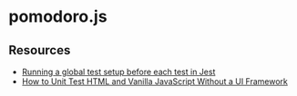 # pomodoro.js

## Resources

- [Running a global test setup before each test in Jest](https://stackoverflow.com/questions/48722930/running-a-global-test-setup-before-each-test-in-jest)
- [How to Unit Test HTML and Vanilla JavaScript Without a UI Framework](https://dev.to/thawkin3/how-to-unit-test-html-and-vanilla-javascript-without-a-ui-framework-4io)
